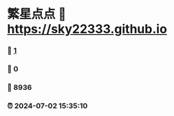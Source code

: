# 繁星点点 :link: https://sky22333.github.io 
### :page_facing_up: [1](https://sky22333.github.io/tag.html) 
### :speech_balloon: 0 
### :hibiscus: 8936 
### :alarm_clock: 2024-07-02 15:35:10 

